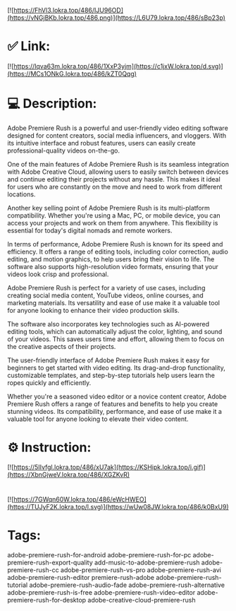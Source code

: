 [![https://FhVl3.lokra.top/486/IJU96OD](https://vNGjBKb.lokra.top/486.png)](https://L6U79.lokra.top/486/sBp23p)
# ✅ Link:
[![https://Iqva63m.lokra.top/486/1XxP3yjm](https://c1jxW.lokra.top/d.svg)](https://MCs1ONkG.lokra.top/486/kZT0Qqg)
# 💻 Description:
Adobe Premiere Rush is a powerful and user-friendly video editing software designed for content creators, social media influencers, and vloggers. With its intuitive interface and robust features, users can easily create professional-quality videos on-the-go. 

One of the main features of Adobe Premiere Rush is its seamless integration with Adobe Creative Cloud, allowing users to easily switch between devices and continue editing their projects without any hassle. This makes it ideal for users who are constantly on the move and need to work from different locations.

Another key selling point of Adobe Premiere Rush is its multi-platform compatibility. Whether you're using a Mac, PC, or mobile device, you can access your projects and work on them from anywhere. This flexibility is essential for today's digital nomads and remote workers.

In terms of performance, Adobe Premiere Rush is known for its speed and efficiency. It offers a range of editing tools, including color correction, audio editing, and motion graphics, to help users bring their vision to life. The software also supports high-resolution video formats, ensuring that your videos look crisp and professional.

Adobe Premiere Rush is perfect for a variety of use cases, including creating social media content, YouTube videos, online courses, and marketing materials. Its versatility and ease of use make it a valuable tool for anyone looking to enhance their video production skills.

The software also incorporates key technologies such as AI-powered editing tools, which can automatically adjust the color, lighting, and sound of your videos. This saves users time and effort, allowing them to focus on the creative aspects of their projects.

The user-friendly interface of Adobe Premiere Rush makes it easy for beginners to get started with video editing. Its drag-and-drop functionality, customizable templates, and step-by-step tutorials help users learn the ropes quickly and efficiently.

Whether you're a seasoned video editor or a novice content creator, Adobe Premiere Rush offers a range of features and benefits to help you create stunning videos. Its compatibility, performance, and ease of use make it a valuable tool for anyone looking to elevate their video content.

# ⚙️ Instruction:
[![https://5IIvfgl.lokra.top/486/xU7ak](https://KSHipk.lokra.top/i.gif)](https://XbnGjweV.lokra.top/486/XGZKvR)
#
[![https://7GWqn60W.lokra.top/486/eWcHWEO](https://TUJyF2K.lokra.top/l.svg)](https://wUw08JW.lokra.top/486/k0BxU9)
# Tags:
adobe-premiere-rush-for-android adobe-premiere-rush-for-pc adobe-premiere-rush-export-quality add-music-to-adobe-premiere-rush adobe-premiere-rush-cc adobe-premiere-rush-vs-pro adobe-premiere-rush-avi adobe-premiere-rush-editor premiere-rush-adobe adobe-premiere-rush-tutorial adobe-premiere-rush-audio-fade adobe-premiere-rush-alternative adobe-premiere-rush-is-free adobe-premiere-rush-video-editor adobe-premiere-rush-for-desktop adobe-creative-cloud-premiere-rush





